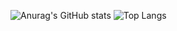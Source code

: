 ![Anurag's GitHub stats](https://github-readme-stats.vercel.app/api?username=bluesoju&show_icons=true&theme=radical)
![Top Langs](https://github-readme-stats.vercel.app/api/top-langs/?username=bluesoju&hide_progress=true)
